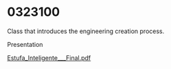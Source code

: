 # 0323100

Class that introduces the engineering creation process.

Presentation

[Estufa_Inteligente___Final.pdf](https://github.com/Soneeca/0323100/files/15123613/Estufa_Inteligente___Final.pdf)
